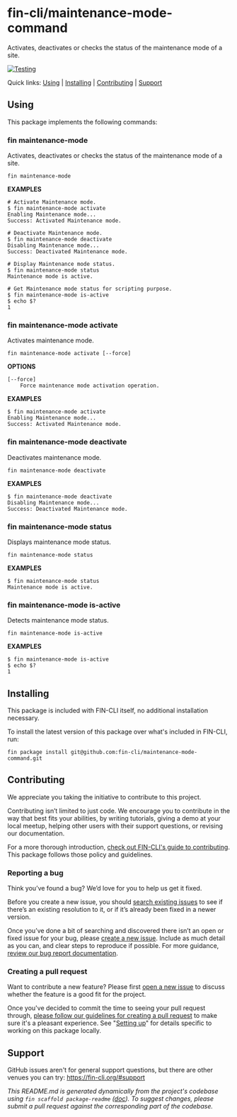 fin-cli/maintenance-mode-command
===============================

Activates, deactivates or checks the status of the maintenance mode of a site.

[![Testing](https://github.com/fin-cli/maintenance-mode-command/actions/workflows/testing.yml/badge.svg)](https://github.com/fin-cli/maintenance-mode-command/actions/workflows/testing.yml)

Quick links: [Using](#using) | [Installing](#installing) | [Contributing](#contributing) | [Support](#support)

## Using

This package implements the following commands:

### fin maintenance-mode

Activates, deactivates or checks the status of the maintenance mode of a site.

~~~
fin maintenance-mode
~~~

**EXAMPLES**

    # Activate Maintenance mode.
    $ fin maintenance-mode activate
    Enabling Maintenance mode...
    Success: Activated Maintenance mode.

    # Deactivate Maintenance mode.
    $ fin maintenance-mode deactivate
    Disabling Maintenance mode...
    Success: Deactivated Maintenance mode.

    # Display Maintenance mode status.
    $ fin maintenance-mode status
    Maintenance mode is active.

    # Get Maintenance mode status for scripting purpose.
    $ fin maintenance-mode is-active
    $ echo $?
    1



### fin maintenance-mode activate

Activates maintenance mode.

~~~
fin maintenance-mode activate [--force]
~~~

**OPTIONS**

	[--force]
		Force maintenance mode activation operation.

**EXAMPLES**

    $ fin maintenance-mode activate
    Enabling Maintenance mode...
    Success: Activated Maintenance mode.



### fin maintenance-mode deactivate

Deactivates maintenance mode.

~~~
fin maintenance-mode deactivate 
~~~

**EXAMPLES**

    $ fin maintenance-mode deactivate
    Disabling Maintenance mode...
    Success: Deactivated Maintenance mode.



### fin maintenance-mode status

Displays maintenance mode status.

~~~
fin maintenance-mode status 
~~~

**EXAMPLES**

    $ fin maintenance-mode status
    Maintenance mode is active.



### fin maintenance-mode is-active

Detects maintenance mode status.

~~~
fin maintenance-mode is-active 
~~~

**EXAMPLES**

    $ fin maintenance-mode is-active
    $ echo $?
    1

## Installing

This package is included with FIN-CLI itself, no additional installation necessary.

To install the latest version of this package over what's included in FIN-CLI, run:

    fin package install git@github.com:fin-cli/maintenance-mode-command.git

## Contributing

We appreciate you taking the initiative to contribute to this project.

Contributing isn’t limited to just code. We encourage you to contribute in the way that best fits your abilities, by writing tutorials, giving a demo at your local meetup, helping other users with their support questions, or revising our documentation.

For a more thorough introduction, [check out FIN-CLI's guide to contributing](https://make.finpress.org/cli/handbook/contributing/). This package follows those policy and guidelines.

### Reporting a bug

Think you’ve found a bug? We’d love for you to help us get it fixed.

Before you create a new issue, you should [search existing issues](https://github.com/fin-cli/maintenance-mode-command/issues?q=label%3Abug%20) to see if there’s an existing resolution to it, or if it’s already been fixed in a newer version.

Once you’ve done a bit of searching and discovered there isn’t an open or fixed issue for your bug, please [create a new issue](https://github.com/fin-cli/maintenance-mode-command/issues/new). Include as much detail as you can, and clear steps to reproduce if possible. For more guidance, [review our bug report documentation](https://make.finpress.org/cli/handbook/bug-reports/).

### Creating a pull request

Want to contribute a new feature? Please first [open a new issue](https://github.com/fin-cli/maintenance-mode-command/issues/new) to discuss whether the feature is a good fit for the project.

Once you've decided to commit the time to seeing your pull request through, [please follow our guidelines for creating a pull request](https://make.finpress.org/cli/handbook/pull-requests/) to make sure it's a pleasant experience. See "[Setting up](https://make.finpress.org/cli/handbook/pull-requests/#setting-up)" for details specific to working on this package locally.

## Support

GitHub issues aren't for general support questions, but there are other venues you can try: https://fin-cli.org/#support


*This README.md is generated dynamically from the project's codebase using `fin scaffold package-readme` ([doc](https://github.com/fin-cli/scaffold-package-command#fin-scaffold-package-readme)). To suggest changes, please submit a pull request against the corresponding part of the codebase.*
